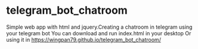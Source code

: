 # telegram_bot_chatroom
Simple web app with html and jquery.Creating a chatroom in telegram using your telegram bot
You can download and run index.html in your desktop Or using it in https://wingpan79.github.io/telegram_bot_chatroom/
